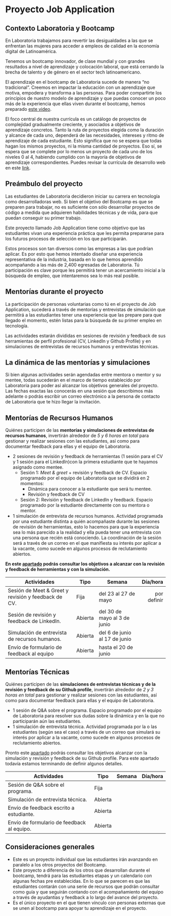 # Proyecto Job Application

## Contexto Laboratoria y Bootcamp 
 
En Laboratoria trabajamos para revertir las desigualdades a las que se
enfrentan las mujeres para acceder a empleos de calidad en la economía digital
de Latinoamérica.

Tenemos un bootcamp innovador, de clase mundial y con grandes resultados a nivel
de aprendizaje y colocación laboral, que está cerrando la brecha de talento y de
género en el sector tech latinoamericano.
 
El aprendizaje en el bootcamp de Laboratoria sucede de manera “no tradicional”.
Creemos en impactar la educación con un aprendizaje que motiva, empodera y
transforma a las personas. Para poder compartirte los principios de nuestro
modelo de aprendizaje y que puedas conocer un poco más de la experiencia que
ellas viven durante el bootcamp, hemos preparado
[este video](https://www.loom.com/share/430829fb4e3949daa77824e6a75cbf4c).

El foco central de nuestra currícula es un catálogo de proyectos de complejidad
gradualmente creciente, y asociados a objetivos de aprendizaje concretos. Tanto
la ruta de proyectos elegida como la duración y alcance de cada uno, dependerá
de las necesidades, intereses y ritmo de aprendizaje de cada estudiante. Esto
significa que no se espera que todas hagan los mismos proyectos, ni la misma
cantidad de proyectos. Eso sí, se espera que se complete por lo menos un
proyecto de cada uno de los niveles 0 al 4, habiendo cumplido con la mayoría de
objetivos de aprendizaje correspondientes. Puedes revisar la currícula de
desarrollo web en este [link](https://curriculum.laboratoria.la/es/js). 

## Preámbulo del proyecto

Las estudiantes de Laboratoria decidieron iniciar su carrera en tecnología
como desarrolladoras web. Si bien el objetivo del Bootcamp es que se preparen
para trabajar, no es suficiente con sólo desarrollar proyectos de código a
medida que adquieren habilidades técnicas y de vida, para que puedan conseguir
su primer trabajo.
 
Este proyecto llamado Job Application tiene como objetivo que las estudiantes
vivan una experiencia práctica que les permita prepararse para los futuros
procesos de selección en los que participarán.

Estos procesos son tan diversos como las empresas a las que podrían aplicar. Es
por esto que hemos intentado diseñar una experiencia representativa de la
industria, basada en lo que hemos aprendido acompañando a las más de 2,400
egresadas de Laboratoria. Tú participación es clave porque les permitirá tener
un acercamiento inicial a la búsqueda de empleo, que intentaremos sea lo más
real posible.
## Mentorías durante el proyecto

La participación de personas voluntarias como tú en el proyecto de Job
Application, sucederá a través de mentorías y entrevistas de simulación que
permitirá a las estudiantes tener una experiencia que las prepare para que
llegado el momento, estén listas para la búsqueda de su primer empleo en
tecnología.
 
Las actividades estarán divididas en sesiones de revisión y feedback de sus
herramientas de perfil profesional (CV, LinkedIn y Github Profile) y en
simulaciones de entrevistas de recursos humanos y entrevistas técnicas.
## La dinámica de las mentorías y simulaciones

Si bien algunas actividades serán agendadas entre mentora o mentor y su mentee,
todas sucederán en el marco de tiempo establecido por Laboratoria para poder así
alcanzar los objetivos generales del proyecto. Las fechas exactas las conocerás
en una sesión que describimos más adelante o podrás escribir un correo
electrónico a la persona de contacto de Laboratoria que te hizo llegar la
invitación.

## Mentorías de Recursos Humanos

Quiénes participen de las **mentorías y simulaciones de entrevistas de recursos
humanos**, invertirán alrededor de _5 y 6 horas en total_ para gestionar y
realizar sesiones con las estudiantes, así como para documentar feedback para
ellas y el equipo de Laboratoria.

* 2 sesiones de revisión y feedback de herramientas (1 sesión para el CV y 1 sesión para el LinkedIn)con la primera estudiante
 que te hayamos asignado como mentee. 
  - Sesión 1: _Meet & greet_ + revisión y feedback de CV. Espacio programado por
  el equipo de Laboratoria que se dividirá en 2 momentos:
    * Dinámica para conocer a la estudiante que será tu mentee.
    * Revisión y feedback de CV 
  - Sesión 2: Revisión y feedback de LinkedIn y feedback. Espacio programado
  por la estudiante directamente con su mentora o mentor.
* 1 simulación de entrevista de recursos humanos. Actividad programada por una
 estudiante distinta a quién acompañaste durante las sesiones de revisión de
 herramientas, esto lo hacemos para que la experiencia sea lo más parecido a la
 realidad y ella pueda tener una entrevista con una persona que recién está
 conociendo. La coordinación de la sesión será a través de un correo en el que
 manifiesta su interés por aplicar a la vacante, como sucede en algunos
 procesos de reclutamiento abiertos.

**En este [apartado](../01-hr-mentoring/interviewer-guide/README.md)
podrás consultar los objetivos a alcanzar con la
revisión y feedback de herramientas y con la simulación.**

|                    Actividades                      |   Tipo   | Semana   | Día/hora |
|-----------------------------------------------------|----------|----------|---------:|
| Sesión de Meet & Greet y revisión y feedback de CV. |   Fija   | del 23 al 27 de mayo       | por definir         |
| Sesión de revisión y feedback de LinkedIn.          | Abierta  | del 30 de mayo al 3 de junio         |          |
| Simulación de entrevista de recursos humanos.       | Abierta  | del 6 de junio al 17 de junio        |          |
| Envío de formulario de feedback al equipo           | Abierta  | hasta el 20 de junio          |          |

## Mentorías Técnicas 

Quiénes participen de las **simulaciones de entrevistas técnicas y de la
revisión y feedback de su Github profile**, invertirán alrededor de _2 y 3 horas
en total_ para gestionar y realizar sesiones con las estudiantes, así como para
documentar feedback para ellas y el equipo de Laboratoria. 

* 1 sesión de Q&A sobre el programa. Espacio programado por el equipo de
 Laboratoria para resolver sus dudas sobre la dinámica y en la que no
 participarán aún las estudiantes.
* 1 simulación de entrevista técnica. Actividad programada por la o las
 estudiantes (según sea el caso) a través de un correo que simulará su interés
 por aplicar a la vacante, como sucede en algunos procesos de reclutamiento
 abiertos.

Pronto este [apartado](../02-tech-mentoring/interviewer-guide/README.md)
podrás consultar los objetivos alcanzar con la
simulación y revisión y feedback de su Github profile. Para este apartado
todavía estamos terminando de definir algunos detalles.

|                 Actividades                  |   Tipo   | Semana   | Día/hora |
|----------------------------------------------|----------|----------|---------:|
| Sesión de Q&A sobre el programa.             |   Fija   |          |          |
| Simulación de entrevista técnica.            | Abierta  |          |          |
| Envío de feedback escrito a estudiante.      | Abierta  |          |          |
| Envío de formulario de feedback al equipo.   | Abierta  |          |          |

## Consideraciones generales

* Este es un proyecto individual que las estudiantes irán avanzando en paralelo
 a los otros proyectos del Bootcamp. 
* Este proyecto a diferencia de los otros que desarrollan durante el bootcamp,
 tendrá para las estudiantes etapas y un calendario con algunas fechas pre
 establecidas. En lo que se parecen es que las estudiantes contarán con una
 serie de recursos que podrán consultar como guía y que seguirán contando con
 el acompañamiento del equipo a través de ayudantías y feedback a lo largo del
 avance del proyecto. 
* Es el único proyecto en el que tienen vínculo con personas externas que se
 unen al bootcamp para apoyar tu aprendizaje en el proyecto. 
